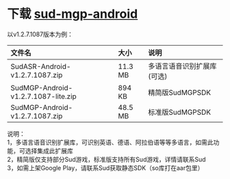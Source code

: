 # 下载 [sud-mgp-android](https://github.com/SudTechnology/sud-mgp-android/releases)

以v1.2.7.1087版本为例：

|文件名|大小|说明|
|:----|:---|:---|
|SudASR-Android-v1.2.7.1087.zip|11.3 MB |多语言语音识别扩展库(可选)  |
|SudMGP-Android-v1.2.7.1087-lite.zip|894 KB |精简版SudMGPSDK  |
|SudMGP-Android-v1.2.7.1087.zip|48.5 MB |标准版SudMGPSDK  |

说明：  
1，多语言语音识别扩展库，可识别英语、德语、阿拉伯语等等多语言，如需此功能，可选择集成此扩展库  
2，精简版仅支持部分Sud游戏，标准版支持所有Sud游戏，详情请联系Sud  
3，如需上架Google Play，请联系Sud获取静态SDK（so库打在aar包里）
